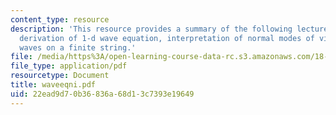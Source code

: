 ```yaml
---
content_type: resource
description: 'This resource provides a summary of the following lecture topics: physical
  derivation of 1-d wave equation, interpretation of normal modes of vibration and
  waves on a finite string.'
file: /media/https%3A/open-learning-course-data-rc.s3.amazonaws.com/18-303-linear-partial-differential-equations-fall-2006/22ead9d70b36836a68d13c7393e19649_waveeqni.pdf
file_type: application/pdf
resourcetype: Document
title: waveeqni.pdf
uid: 22ead9d7-0b36-836a-68d1-3c7393e19649
---
```

